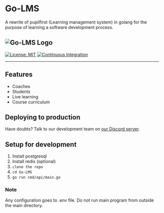 # Go-LMS
A rewrite of pupilfirst (Learning management system) in golang for the purpose of learning a software development process.


## ![Go-LMS Logo](https://github.com/cbrom/Go-LMS/blob/cbrom/docs/assets/log.png)

[![License: MIT](https://img.shields.io/badge/license-MIT-informational)](https://github.com/cbrom/Go-LMS/blob/master/LICENSE)
[![Continuous Integration](https://github.com/cbrom/Go-LMS/workflows/Continuous%20Integration/badge.svg)](https://github.com/cbrom/Go-LMS/actions?query=workflow%3A%22Continuous+Integration%22)

---

## Features

* Coaches
* Students
* Live learning
* Course curriculum 

## Deploying to production

Have doubts? Talk to our development team on [our Discord server](https://discord.gg/fMBfuq).

## Setup for development

1. Install postgresql
2. Install redis (optional)
3. ```clone the repo```
4. ```cd Go-LMS```
5. ```go run cmd/api/main.go```

### Note
Any configuration goes to .env file.
Do not run main program from outside the main directory.

